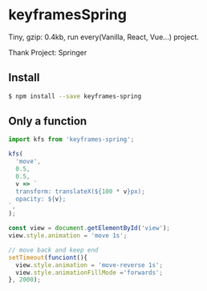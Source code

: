 # keyframesSpring

Tiny, gzip: 0.4kb, run every(Vanilla, React, Vue...) project.

Thank Project: Springer

## Install

```sh
$ npm install --save keyframes-spring
```

## Only a function

```js
import kfs from 'keyframes-spring';

kfs(
  'move',
  0.5,
  0.5,
  v => `
  transform: translateX(${100 * v}px);
  opacity: ${v};
`,
);

const view = document.getElementById('view');
view.style.animation = 'move 1s';

// move back and keep end
setTimeout(funciont(){
  view.style.animation = 'move-reverse 1s';
  view.style.animationFillMode ='forwards';
}, 2000);
```
